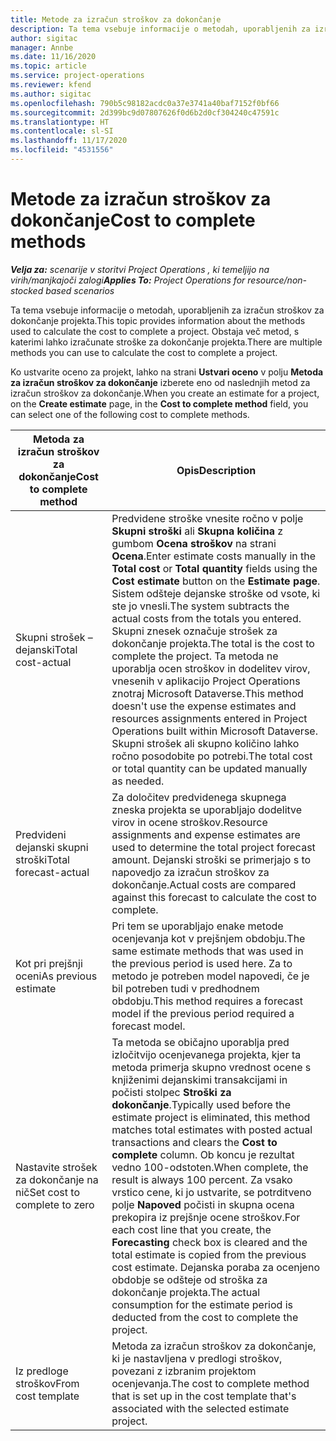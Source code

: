 ```yaml
---
title: Metode za izračun stroškov za dokončanje
description: Ta tema vsebuje informacije o metodah, uporabljenih za izračun stroškov za dokončanje projekta.
author: sigitac
manager: Annbe
ms.date: 11/16/2020
ms.topic: article
ms.service: project-operations
ms.reviewer: kfend
ms.author: sigitac
ms.openlocfilehash: 790b5c98182acdc0a37e3741a40baf7152f0bf66
ms.sourcegitcommit: 2d399bc9d07807626f0d6b2d0cf304240c47591c
ms.translationtype: HT
ms.contentlocale: sl-SI
ms.lasthandoff: 11/17/2020
ms.locfileid: "4531556"
---
```

# <a name="cost-to-complete-methods"></a><span data-ttu-id="ac51f-103">Metode za izračun stroškov za dokončanje</span><span class="sxs-lookup"><span data-stu-id="ac51f-103">Cost to complete methods</span></span>

<span data-ttu-id="ac51f-104">_**Velja za:** scenarije v storitvi Project Operations , ki temeljijo na virih/manjkajoči zalogi_</span><span class="sxs-lookup"><span data-stu-id="ac51f-104">_**Applies To:** Project Operations for resource/non-stocked based scenarios_</span></span>

<span data-ttu-id="ac51f-105">Ta tema vsebuje informacije o metodah, uporabljenih za izračun stroškov za dokončanje projekta.</span><span class="sxs-lookup"><span data-stu-id="ac51f-105">This topic provides information about the methods used to calculate the cost to complete a project.</span></span> <span data-ttu-id="ac51f-106">Obstaja več metod, s katerimi lahko izračunate stroške za dokončanje projekta.</span><span class="sxs-lookup"><span data-stu-id="ac51f-106">There are multiple methods you can use to calculate the cost to complete a project.</span></span> 

<span data-ttu-id="ac51f-107">Ko ustvarite oceno za projekt, lahko na strani **Ustvari oceno** v polju **Metoda za izračun stroškov za dokončanje** izberete eno od naslednjih metod za izračun stroškov za dokončanje.</span><span class="sxs-lookup"><span data-stu-id="ac51f-107">When you create an estimate for a project, on the **Create estimate** page, in the **Cost to complete method** field, you can select one of the following cost to complete methods.</span></span>

| <span data-ttu-id="ac51f-108">Metoda za izračun stroškov za dokončanje</span><span class="sxs-lookup"><span data-stu-id="ac51f-108">Cost to complete method</span></span>    | <span data-ttu-id="ac51f-109">Opis</span><span class="sxs-lookup"><span data-stu-id="ac51f-109">Description</span></span>                                                                                                                                                                                                                                                                                                                                                                                                                                                                                        |
|------------------------------|----------------------------------------------------------------------------------------------------------------------------------------------------------------------------------------------------------------------------------------------------------------------------------------------------------------------------------------------------------------------------------------------------------------------------------------------------------------------------------------------------|
| <span data-ttu-id="ac51f-110">Skupni strošek – dejanski</span><span class="sxs-lookup"><span data-stu-id="ac51f-110">Total cost-actual</span></span>            | <span data-ttu-id="ac51f-111">Predvidene stroške vnesite ročno v polje **Skupni stroški** ali **Skupna količina** z gumbom **Ocena stroškov** na strani **Ocena**.</span><span class="sxs-lookup"><span data-stu-id="ac51f-111">Enter estimate costs manually in the **Total cost** or **Total quantity** fields using the **Cost estimate** button on the **Estimate page**.</span></span> <span data-ttu-id="ac51f-112">Sistem odšteje dejanske stroške od vsote, ki ste jo vnesli.</span><span class="sxs-lookup"><span data-stu-id="ac51f-112">The system subtracts the actual costs from the totals you entered.</span></span> <span data-ttu-id="ac51f-113">Skupni znesek označuje strošek za dokončanje projekta.</span><span class="sxs-lookup"><span data-stu-id="ac51f-113">The total is the cost to complete the project.</span></span> <span data-ttu-id="ac51f-114">Ta metoda ne uporablja ocen stroškov in dodelitev virov, vnesenih v aplikacijo Project Operations znotraj Microsoft Dataverse.</span><span class="sxs-lookup"><span data-stu-id="ac51f-114">This method doesn't use the expense estimates and resources assignments entered in Project Operations built within Microsoft Dataverse.</span></span> <span data-ttu-id="ac51f-115">Skupni strošek ali skupno količino lahko ročno posodobite po potrebi.</span><span class="sxs-lookup"><span data-stu-id="ac51f-115">The total cost or total quantity can be updated manually as needed.</span></span>  |
| <span data-ttu-id="ac51f-116">Predvideni dejanski skupni stroški</span><span class="sxs-lookup"><span data-stu-id="ac51f-116">Total forecast-actual</span></span>        | <span data-ttu-id="ac51f-117">Za določitev predvidenega skupnega zneska projekta se uporabljajo dodelitve virov in ocene stroškov.</span><span class="sxs-lookup"><span data-stu-id="ac51f-117">Resource assignments and expense estimates are used to determine the total project forecast amount.</span></span> <span data-ttu-id="ac51f-118">Dejanski stroški se primerjajo s to napovedjo za izračun stroškov za dokončanje.</span><span class="sxs-lookup"><span data-stu-id="ac51f-118">Actual costs are compared against this forecast to calculate the cost to complete.</span></span>                                                                                                                                                                                                                                                                          |
| <span data-ttu-id="ac51f-119">Kot pri prejšnji oceni</span><span class="sxs-lookup"><span data-stu-id="ac51f-119">As previous estimate</span></span>         | <span data-ttu-id="ac51f-120">Pri tem se uporabljajo enake metode ocenjevanja kot v prejšnjem obdobju.</span><span class="sxs-lookup"><span data-stu-id="ac51f-120">The same estimate methods that was used in the previous period is used here.</span></span> <span data-ttu-id="ac51f-121">Za to metodo je potreben model napovedi, če je bil potreben tudi v predhodnem obdobju.</span><span class="sxs-lookup"><span data-stu-id="ac51f-121">This method requires a forecast model if the previous period required a forecast model.</span></span>                                                                                                                                                                                                                                                                                                                           |
| <span data-ttu-id="ac51f-122">Nastavite strošek za dokončanje na nič</span><span class="sxs-lookup"><span data-stu-id="ac51f-122">Set cost to complete to zero</span></span> | <span data-ttu-id="ac51f-123">Ta metoda se običajno uporablja pred izločitvijo ocenjevanega projekta, kjer ta metoda primerja skupno vrednost ocene s knjiženimi dejanskimi transakcijami in počisti stolpec **Stroški za dokončanje**.</span><span class="sxs-lookup"><span data-stu-id="ac51f-123">Typically used before the estimate project is eliminated, this method matches total estimates with posted actual transactions and clears the **Cost to complete** column.</span></span> <span data-ttu-id="ac51f-124">Ob koncu je rezultat vedno 100-odstoten.</span><span class="sxs-lookup"><span data-stu-id="ac51f-124">When complete, the result is always 100 percent.</span></span> <span data-ttu-id="ac51f-125">Za vsako vrstico cene, ki jo ustvarite, se potrditveno polje **Napoved** počisti in skupna ocena prekopira iz prejšnje ocene stroškov.</span><span class="sxs-lookup"><span data-stu-id="ac51f-125">For each cost line that you create, the **Forecasting** check box is cleared and the total estimate is copied from the previous cost estimate.</span></span> <span data-ttu-id="ac51f-126">Dejanska poraba za ocenjeno obdobje se odšteje od stroška za dokončanje projekta.</span><span class="sxs-lookup"><span data-stu-id="ac51f-126">The actual consumption for the estimate period is deducted from the cost to complete the project.</span></span>              |
| <span data-ttu-id="ac51f-127">Iz predloge stroškov</span><span class="sxs-lookup"><span data-stu-id="ac51f-127">From cost template</span></span>           | <span data-ttu-id="ac51f-128">Metoda za izračun stroškov za dokončanje, ki je nastavljena v predlogi stroškov, povezani z izbranim projektom ocenjevanja.</span><span class="sxs-lookup"><span data-stu-id="ac51f-128">The cost to complete method that is set up in the cost template that's associated with the selected estimate project.</span></span>                                                                                                                                                                                                                                                                                                                                                                          |
